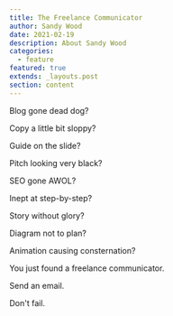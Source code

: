 ```yaml
---
title: The Freelance Communicator
author: Sandy Wood
date: 2021-02-19
description: About Sandy Wood
categories:
  - feature
featured: true
extends: _layouts.post
section: content
---
```

Blog gone dead dog?

Copy a little bit sloppy? 

Guide on the slide?

Pitch looking very black?

SEO gone AWOL?

Inept at step-by-step?

Story without glory?

Diagram not to plan?

Animation causing consternation?



You just found a freelance communicator. 

Send an email. 

Don't fail.